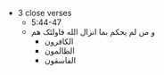 - 3 close verses
    - 5:44-47
    - و من لم یحکم بما انزال الله فاولئک هم
        - الکافرون
        - الظالمون
        - الفاسقون

